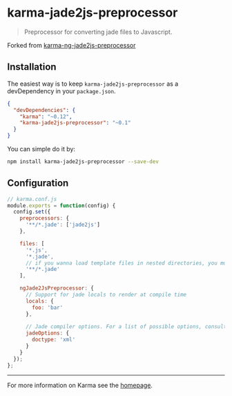 # karma-jade2js-preprocessor

> Preprocessor for converting jade files to Javascript.

Forked from [karma-ng-jade2js-preprocessor](https://github.com/chmanie/karma-ng-jade2js-preprocessor)

## Installation

The easiest way is to keep `karma-jade2js-preprocessor` as a devDependency in your `package.json`.
```json
{
  "devDependencies": {
    "karma": "~0.12",
    "karma-jade2js-preprocessor": "~0.1"
  }
}
```

You can simple do it by:
```bash
npm install karma-jade2js-preprocessor --save-dev
```

## Configuration
```js
// karma.conf.js
module.exports = function(config) {
  config.set({
    preprocessors: {
      '**/*.jade': ['jade2js']
    },

    files: [
      '*.js',
      '*.jade',
      // if you wanna load template files in nested directories, you must use this
      '**/*.jade'
    ],

    ngJade2JsPreprocessor: {
      // Support for jade locals to render at compile time
      locals: {
        foo: 'bar'
      },
      
      // Jade compiler options. For a list of possible options, consult Jade documentation.
      jadeOptions: {
        doctype: 'xml'
      }
    }
  });
};
```

----

For more information on Karma see the [homepage].


[homepage]: http://karma-runner.github.com
